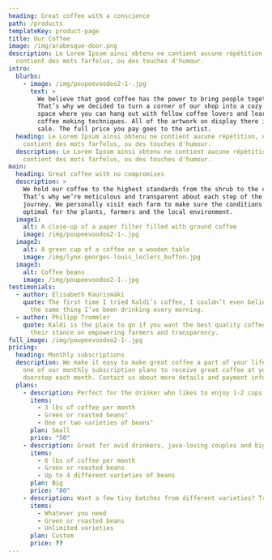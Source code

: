 ```yaml
---
heading: Great coffee with a conscience
path: /products
templateKey: product-page
title: Our Coffee
image: /img/arabesque-door.png
description: Le Lorem Ipsum ainsi obtenu ne contient aucune répétition, ni ne
  contient des mots farfelus, ou des touches d'humour.
intro:
  blurbs:
    - image: /img/poupeevoodoo2-1-.jpg
      text: >
        We believe that good coffee has the power to bring people together.
        That’s why we decided to turn a corner of our shop into a cozy meeting
        space where you can hang out with fellow coffee lovers and learn about
        coffee making techniques. All of the artwork on display there is for
        sale. The full price you pay goes to the artist.
  heading: Le Lorem Ipsum ainsi obtenu ne contient aucune répétition, ni ne
    contient des mots farfelus, ou des touches d'humour.
  description: Le Lorem Ipsum ainsi obtenu ne contient aucune répétition, ni ne
    contient des mots farfelus, ou des touches d'humour.
main:
  heading: Great coffee with no compromises
  description: >
    We hold our coffee to the highest standards from the shrub to the cup.
    That’s why we’re meticulous and transparent about each step of the coffee’s
    journey. We personally visit each farm to make sure the conditions are
    optimal for the plants, farmers and the local environment.
  image1:
    alt: A close-up of a paper filter filled with ground coffee
    image: /img/poupeevoodoo2-1-.jpg
  image2:
    alt: A green cup of a coffee on a wooden table
    image: /img/lynx-georges-louis_leclerc_buffon.jpg
  image3:
    alt: Coffee beans
    image: /img/poupeevoodoo2-1-.jpg
testimonials:
  - author: Elisabeth Kaurismäki
    quote: The first time I tried Kaldi’s coffee, I couldn’t even believe that was
      the same thing I’ve been drinking every morning.
  - author: Philipp Trommler
    quote: Kaldi is the place to go if you want the best quality coffee. I love
      their stance on empowering farmers and transparency.
full_image: /img/poupeevoodoo2-1-.jpg
pricing:
  heading: Monthly subscriptions
  description: We make it easy to make great coffee a part of your life. Choose
    one of our monthly subscription plans to receive great coffee at your
    doorstep each month. Contact us about more details and payment info.
  plans:
    - description: Perfect for the drinker who likes to enjoy 1-2 cups per day.
      items:
        - 3 lbs of coffee per month
        - Green or roasted beans"
        - One or two varieties of beans"
      plan: Small
      price: "50"
    - description: Great for avid drinkers, java-loving couples and bigger crowds
      items:
        - 6 lbs of coffee per month
        - Green or roasted beans
        - Up to 4 different varieties of beans
      plan: Big
      price: "80"
    - description: Want a few tiny batches from different varieties? Try our custom plan
      items:
        - Whatever you need
        - Green or roasted beans
        - Unlimited varieties
      plan: Custom
      price: ??
---
```

